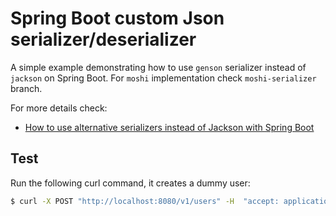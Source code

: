 # Spring Boot custom Json serializer/deserializer

A simple example demonstrating how to use `genson` serializer instead of `jackson` on Spring Boot. For `moshi` implementation check `moshi-serializer` branch.

For more details check:

- [How to use alternative serializers instead of Jackson with Spring Boot](https://www.geekyhacker.com/2023/04/12/how-to-use-alternative-serializers-instead-of-jackson-with-spring-boot/)

## Test

Run the following curl command, it creates a dummy user:

```bash
$ curl -X POST "http://localhost:8080/v1/users" -H  "accept: application/json" -H  "Content-Type: application/json" -d '{"firstName":"John", "lastName": "Wick", "email": "john.wick@continental.org"}'
```
